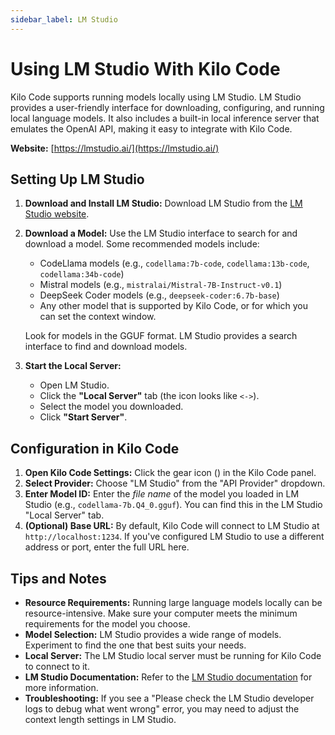 ```yaml
---
sidebar_label: LM Studio
---
```


# Using LM Studio With Kilo Code

Kilo Code supports running models locally using LM Studio.  LM Studio provides a user-friendly interface for downloading, configuring, and running local language models.  It also includes a built-in local inference server that emulates the OpenAI API, making it easy to integrate with Kilo Code.

**Website:** [https://lmstudio.ai/](https://lmstudio.ai/)

## Setting Up LM Studio

1.  **Download and Install LM Studio:** Download LM Studio from the [LM Studio website](https://lmstudio.ai/).
2.  **Download a Model:**  Use the LM Studio interface to search for and download a model.  Some recommended models include:
    *   CodeLlama models (e.g., `codellama:7b-code`, `codellama:13b-code`, `codellama:34b-code`)
    *   Mistral models (e.g., `mistralai/Mistral-7B-Instruct-v0.1`)
    *   DeepSeek Coder models (e.g., `deepseek-coder:6.7b-base`)
    * Any other model that is supported by Kilo Code, or for which you can set the context window.

    Look for models in the GGUF format.  LM Studio provides a search interface to find and download models.
3.  **Start the Local Server:**
    *   Open LM Studio.
    *   Click the **"Local Server"** tab (the icon looks like `<->`).
    *   Select the model you downloaded.
    *   Click **"Start Server"**.

## Configuration in Kilo Code

1.  **Open Kilo Code Settings:** Click the gear icon (<Codicon name="gear" />) in the Kilo Code panel.
2.  **Select Provider:** Choose "LM Studio" from the "API Provider" dropdown.
3.  **Enter Model ID:** Enter the *file name* of the model you loaded in LM Studio (e.g., `codellama-7b.Q4_0.gguf`).  You can find this in the LM Studio "Local Server" tab.
4.  **(Optional) Base URL:**  By default, Kilo Code will connect to LM Studio at `http://localhost:1234`.  If you've configured LM Studio to use a different address or port, enter the full URL here.

## Tips and Notes

*   **Resource Requirements:** Running large language models locally can be resource-intensive. Make sure your computer meets the minimum requirements for the model you choose.
*   **Model Selection:**  LM Studio provides a wide range of models.  Experiment to find the one that best suits your needs.
*   **Local Server:**  The LM Studio local server must be running for Kilo Code to connect to it.
*   **LM Studio Documentation:** Refer to the [LM Studio documentation](https://lmstudio.ai/docs) for more information.
*   **Troubleshooting:** If you see a "Please check the LM Studio developer logs to debug what went wrong" error, you may need to adjust the context length settings in LM Studio.

